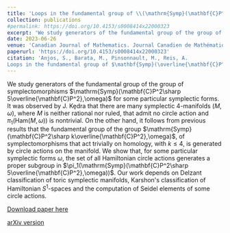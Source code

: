 ```yaml
---
title: 'Loops in the fundamental group of \\(\mathrm{Symp}(\mathbf{C}P^2\sharp 5\overline{\mathbf{C}P^2},\omega)\\) which are not represented by circle actions'
collection: publications
#permalink: https://doi.org/10.4153/s0008414x22000323
excerpt: 'We study generators of the fundamental group of the group of symplectomorphisms $\mathrm{Symp}(\mathbf{C}P^2\sharp 5\overline{\mathbf{C}P^2},\omega)$ for some particular symplectic forms.'
date: 2023-06-26
venue: 'Canadian Journal of Mathematics. Journal Canadien de Mathématiques'
paperurl: 'https://doi.org/10.4153/s0008414x22000323'
citation: 'Anjos, S., Barata, M., Pinsonnault, M., Reis, A. 
Loops in the fundamental group of $\mathbf{Symp}(\overline{\mathbf{C}P^2\sharp 5\mathbf{C}P^2},\omega)$ which are not represented by circle actions. Canad. J. Math.75 (2023), no.4, 1226–1271.'
---
```

We study generators of the fundamental group of the group of symplectomorphisms $\mathrm{Symp}(\mathbf{C}P^2\sharp 5\overline{\mathbf{C}P^2},\omega)$ for some particular symplectic forms. It was observed by J. Kȩdra that there are many symplectic 4-manifolds $(M,\omega)$, where $M$ is neither rational nor ruled, that admit no circle action and $\pi_1(\mathrm{Ham}(M,\omega))$ is nontrivial. On the other hand, it follows from previous results that the fundamental group of the group $\mathrm{Symp}(\mathbf{C}P^2\sharp k\overline{\mathbf{C}P^2},\omega)$, of symplectomorphisms that act trivially on homology, with $k\leq 4$, is generated by circle actions on the manifold. We show that, for some particular symplectic forms $\omega$, the set of all Hamiltonian circle actions generates a proper subgroup in $\pi_1(\mathrm{Symp}(\mathbf{C}P^2\sharp 5\overline{\mathbf{C}P^2},\omega))$. Our work depends on Delzant classification of toric symplectic manifolds, Karshon's classification of Hamiltonian $S^1$-spaces and the computation of Seidel elements of some circle actions.

[Download paper here](https://doi.org/10.4153/s0008414x22000323)

[arXiv version](https://arxiv.org/abs/1910.02796)
